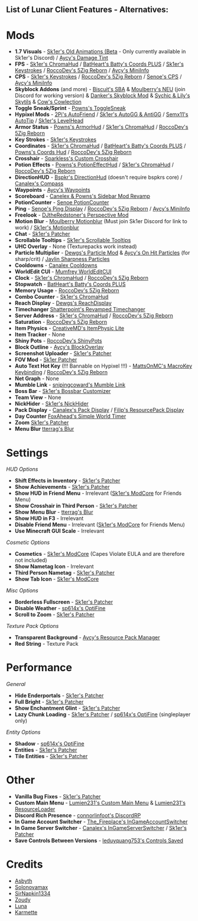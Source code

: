 ## List of Lunar Client Features - Alternatives:

# Mods
- **1.7 Visuals** - [Sk1er's Old Animations (Beta](https://sk1er.club/beta) - Only currently available in Sk1er's Discord) / [Aycy's Damage Tint](https://hypixel.net/threads/forge-1-8-9-damage-tint-v2-0.2008597/)
- **FPS** - [Sk1er's ChromaHud](https://sk1er.club/mods/ChromaHUD) / [BatHeart's Batty's Coords PLUS](https://www.curseforge.com/minecraft/mc-mods/batty-ui/files/2272073) / [Sk1er's Keystrokes](https://sk1er.club/mods/keystrokesmod) / [RoccoDev's 5Zig Reborn](https://5zigreborn.eu/) / [Aycy's MiniInfo](https://www.youtube.com/watch?v=9OwPMxBzQog)
- **CPS** - [Sk1er's Keystrokes](https://sk1er.club/mods/keystrokesmod) / [RoccoDev's 5Zig Reborn](https://5zigreborn.eu/) / [Senoe's CPS](https://ofpyt.weebly.com/189-chroma-cpsmod-20-release.html) / [Aycy's MiniInfo](https://www.youtube.com/watch?v=9OwPMxBzQog)
- **Skyblock Addons** (and more) - [Biscuit's SBA](https://biscuit.codes/mods/skyblockaddons/downloadversion/?v=latest) & [Moulberry's NEU](https://github.com/Moulberry/NotEnoughUpdates/releases/) (join Discord for working version) & [Danker's Skyblock Mod](https://github.com/bowser0000/SkyblockMod/) & [Sychic & Lily's Skytils](https://github.com/Skytils/SkytilsMod/releases/) & [Cow's Cowlection](https://github.com/cow-mc/Cowlection/releases/)
- **Toggle Sneak/Sprint** - [Powns's ToggleSneak](https://download.powns.dev/togglesneak189)
- **Hypixel Mods** - [2Pi's AutoFriend](https://2pi.pw/mods/autofriend) / [Sk1er's AutoGG & AntiGG](https://sk1er.club/mods/autogg) / [Semx11's AutoTip](https://autotip.pro/download) / [Sk1er's LevelHead](https://www.sk1er.club/mods/level_head)
- **Armor Status** - [Powns's ArmorHud](https://download.powns.dev/armorhud189) / [Sk1er's ChromaHud](https://sk1er.club/mods/ChromaHUD) / [RoccoDev's 5Zig Reborn](https://5zigreborn.eu/)
- **Key Strokes** - [Sk1er's Keystrokes](https://sk1er.club/mods/keystrokesmod)
- **Coordinates** - [Sk1er's ChromaHud](https://sk1er.club/mods/ChromaHUD) / [BatHeart's Batty's Coords PLUS](https://www.curseforge.com/minecraft/mc-mods/batty-ui/files/2272073) / [Powns's Coords Hud](https://download.powns.dev/coordsmod189) / [RoccoDev's 5Zig Reborn](https://5zigreborn.eu/)
- **Crosshair** - [Sparkless's Custom Crosshair](https://www.curseforge.com/minecraft/mc-mods/custom-crosshair-mod/files/3164058)
- **Potion Effects** - [Powns's PotionEffectHud](http://www.mediafire.com/file/pas0pju90s98r6o/%255B1.8.9%255D_Powns%2527_PotionEffect_HUD_-_1.0.jar/file) / [Sk1er's ChromaHud](https://sk1er.club/mods/ChromaHUD) / [RoccoDev's 5Zig Reborn](https://5zigreborn.eu/)
- **DirectionHUD** - [Bspkr's DirectionHud](https://github.com/ReflxctionDev/bspkrsCore/releases/tag/1.24) (doesn't require bspkrs core) / [Canalex's Compass](https://www.youtube.com/watch?v=Anwxqk2EAlE)
- **Waypoints** - [Aycy's Waypoints](https://www.youtube.com/watch?v=5jq5tXqwDTM)
- **Scoreboard** - [Canelex & Powns's Sidebar Mod Revamp](https://www.youtube.com/watch?v=cn9VvT43yRs)
- **PotionCounter** - [Senoe PotionCounter](https://www.youtube.com/watch?v=7iYeYK2CGDo)
- **Ping** - [Senoe's Ping Display](https://www.youtube.com/watch?v=NAsefZXZbHQ) / [RoccoDev's 5Zig Reborn](https://5zigreborn.eu/) / [Aycy's MiniInfo](https://www.youtube.com/watch?v=9OwPMxBzQog)
- **Freelook** - [DJtheRedstoner's Perspective Mod](https://github.com/DJtheRedstoner/PerspectiveModv4/releases/)
- **Motion Blur** - [Moulberry Motionblur](https://cdn.discordapp.com/attachments/733903046681034813/806188815286665226/MbMotionblur-1.0-REL-Fixed.jar) (Must join Sk1er Discord for link to work) / [Sk1er's Motionblur](https://sk1er.club/mods/motionblurmod)
- **Chat** - [Sk1er's Patcher](https://sk1er.club/mods/patcher)
- **Scrollable Tooltips** - [Sk1er's Scrollable Tooltips](https://www.sk1er.club/mods/text_overflow_scroll)
- **UHC Overlay** - None (Texturepacks work instead)
- **Particle Multiplier** - [Dewgs's Particle Mod](https://www.youtube.com/watch?v=Um67Ca7gfn4&t=1s) & [Aycy's On Hit Particles](https://youtu.be/0PPR_t-qyfw)  (for sharp/crit) / [Javlin Sharpness Particles](https://www.youtube.com/watch?v=UPqOL3WWhaw)
- **Cooldowns** - [Canalex Cooldowns](https://www.youtube.com/watch?v=if1t-gO2yfc)
- **WorldEdit CUI** - [Mumfrey WorldEditCUI](https://www.curseforge.com/minecraft/mc-mods/worldeditcui/files/2352911)
- **Clock** - [Sk1er's ChromaHud](https://sk1er.club/mods/ChromaHUD) / [RoccoDev's 5Zig Reborn](https://5zigreborn.eu/)
- **Stopwatch** - [BatHeart's Batty's Coords PLUS](https://www.curseforge.com/minecraft/mc-mods/batty-ui/files/2272073)
- **Memory Usage** - [RoccoDev's 5Zig Reborn](https://5zigreborn.eu/)
- **Combo Counter** - [Sk1er's ChromaHud](https://sk1er.club/mods/ChromaHUD)
- **Reach Display** - [Dewgs's ReachDisplay](https://www.youtube.com/watch?v=myQKoGnCjxY)
- **Timechanger** [Shatterpoint's Revamped Timechanger](https://github.com/shatter-point/Revamped-TimeChanger/releases)
- **Server Address** - [Sk1er's ChromaHud](https://sk1er.club/mods/ChromaHUD) / [RoccoDev's 5Zig Reborn](https://5zigreborn.eu/)
- **Saturation** - [RoccoDev's 5Zig Reborn](https://5zigreborn.eu/)
- **Item Physics** - [CreativeMD's ItemPhysic Lite](https://www.curseforge.com/minecraft/mc-mods/itemphysic-lite/files/2439695)
- **Item Tracker** - None
- **Shiny Pots** - [RoccoDev's ShinyPots](https://github.com/RoccoDev/ShinyPots-1.8/releases/tag/1.5)
- **Block Outline** - [Aycy's BlockOverlay](https://hypixel.net/threads/forge-1-8-9-block-overlay-v4-0-3.1417995/)
- **Screenshot Uploader** - [Sk1er's Patcher](https://sk1er.club/mods/patcher)
- **FOV Mod** - [Sk1er Patcher](https://sk1er.club/mods/patcher)
- **Auto Text Hot Key** (!!! Bannable on Hypixel !!!) - [MattsOnMC's MacroKey Keybinding](https://www.curseforge.com/minecraft/mc-mods/macrokey-keybinding/files/2659839) / [RoccoDev's 5Zig Reborn](https://5zigreborn.eu/)
- **Net Graph** - None
- **Mumble Link** - [snipingcoward's Mumble Link](https://www.curseforge.com/minecraft/mc-mods/mumblelink/files/2327154)
- **Boss Bar** - [Sk1er's Bossbar Customizer](https://sk1er.club/mods/bossbar_customizer)
- **Team View** - None
- **NickHider** -  [Sk1er's NickHider](https://sk1er.llc/mods/nick_hider)
- **Pack Display** - [Canalex's Pack Display](https://www.youtube.com/watch?v=LeDNOdOdGyk) / [Filip's ResourcePack Display](https://github.com/1fxe/Resource-Pack-Display/releases/tag/1.2)
- **Day Counter** [FoxAhead's Simple World Timer](https://www.curseforge.com/minecraft/mc-mods/simple-world-timer/files) 
- **Zoom** [Sk1er's Patcher](https://sk1er.llc/mods/patcher)
- **Menu Blur** [tterrag's Blur](https://www.curseforge.com/minecraft/mc-mods/blur/files/2665186)

# Settings
_HUD Options_
- **Shift Effects in Inventory** - [Sk1er's Patcher](https://sk1er.club/mods/patcher)
- **Show Achievements** - [Sk1er's Patcher](https://sk1er.club/mods/patcher)
- **Show HUD in Friend Menu** - Irrelevant ([Sk1er's ModCore](https://sk1er.club/modcore) for Friends Menu)
- **Show Crosshair in Third Person** - [Sk1er's Patcher](https://sk1er.club/mods/patcher)
- **Show Menu Blur** - [tterrag's Blur](https://www.curseforge.com/minecraft/mc-mods/blur/files/2665186)
- **Show HUD in F3** - Irrelevant 
- **Disable Friend Menu** - Irrelevant ([Sk1er's ModCore](https://sk1er.club/modcore) for Friends Menu)
- **Use Minecraft GUI Scale** - Irrelevant

_Cosmetic Options_
- **Cosmetics** - [Sk1er's ModCore](https://sk1er.club/modcore) (Capes Violate EULA and are therefore not included)
- **Show Nametag Icon** - Irrelevant
- **Third Person Nametag** - [Sk1er's Patcher](https://sk1er.club/mods/patcher)
- **Show Tab Icon** - [Sk1er's ModCore](https://sk1er.club/modcore)

_Misc Options_
- **Borderless Fullscreen** - [Sk1er's Patcher](https://sk1er.club/mods/patcher)
- **Disable Weather** - [sp614x's OptiFine](https://optifine.net/adloadx?f=preview_OptiFine_1.8.9_HD_U_M6_pre1.jar)
- **Scroll to Zoom** - [Sk1er's Patcher](https://sk1er.club/mods/patcher)

_Texture Pack Options_
- **Transparent Background** - [Aycy's Resource Pack Manager](https://www.youtube.com/watch?v=OQZFWrrEcYM)
- **Red String** - Texture Pack

# Performance
_General_
- **Hide Enderportals** - [Sk1er's Patcher](https://sk1er.club/mods/patcher)
- **Full Bright** - [Sk1er's Patcher](https://sk1er.club/mods/patcher)
- **Show Enchantment Glint** - [Sk1er's Patcher](https://sk1er.club/mods/patcher)
- **Lazy Chunk Loading** - [Sk1er's Patcher](https://sk1er.club/mods/patcher) / [sp614x's OptiFine](https://optifine.net/adloadx?f=preview_OptiFine_1.8.9_HD_U_M6_pre1.jar) (singleplayer only)

_Entity Options_
- **Shadow** - [sp614x's OptiFine](https://optifine.net/adloadx?f=preview_OptiFine_1.8.9_HD_U_M6_pre1.jar)
- **Entities** - [Sk1er's Patcher](https://sk1er.club/mods/patcher)
- **Tile Entities** - [Sk1er's Patcher](https://sk1er.club/mods/patcher)

# Other
- **Vanilla Bug Fixes** - [Sk1er's Patcher](https://sk1er.club/mods/patcher)
- **Custom Main Menu** - [Lumien231's Custom Main Menu](https://www.curseforge.com/minecraft/mc-mods/custom-main-menu/files/2280558) & [Lumien231's ResourceLoader](https://www.curseforge.com/minecraft/mc-mods/resource-loader/files/2271089)
- **Discord Rich Presence** - [connorlinfoot's DiscordRP](https://hypixel.net/threads/forge-1-8-9-discordrp-rich-presence-for-minecraft-hypixel.1573606/)
- **In Game Account Switcher** - [The_Fireplace's InGameAccountSwitcher](https://www.curseforge.com/minecraft/mc-mods/in-game-account-switcher/files/2363885)
- **In Game Server Switcher** - [Canalex's InGameServerSwitcher](https://www.youtube.com/watch?v=04EangMQd7I) / [Sk1er's Patcher](https://sk1er.club/mods/patcher)
- **Save Controls Between Versions** - [leduyquang753's Controls Saved](https://hypixel.net/threads/forge-1-8-9-controls-saved-%E2%80%93-save-controls-as-presets.2010689/)

# Credits
- [Asbyth](https://github.com/asbyth)
- [Solonovamax](https://github.com/solonovamax)
- [SirNapkin1334](https://github.com/sirnapkin1334)
- [Zoudy](https://github.com/zoudywastaken)
- [Luna](https://github.com/lunanotdev)
- [Karmette](https://github.com/karmette)
